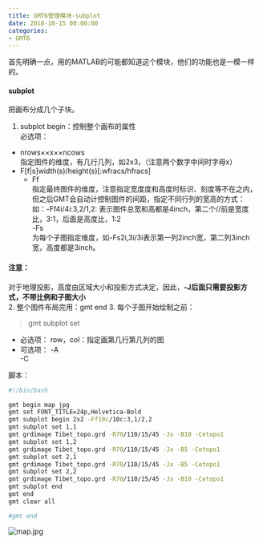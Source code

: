 ```yaml
---
title: GMT6管理模块-subplot
date: 2018-10-15 00:00:00
categories:
- GMT6
---
```

首先明确一点，用的MATLAB的可能都知道这个模块，他们的功能也是一模一样的。  
#### subplot
把画布分成几个子块。
1.  subplot begin：控制整个画布的属性  
必选项：    
- nrows××x××ncows  
指定图件的维度，有几行几列，如2x3，（注意两个数字中间时字母x）  
- F[f|s]width(s)/height(s)[:wfracs/hfracs]  
    - Ff  
    指定最终图件的维度，注意指定宽度度和高度时标识、刻度等不在之内，但之后GMT会自动计控制图件的间距，指定不同行列的宽高的方式：  
    如：-Ff4i/4i:3,2/1,2: 表示图件总宽和高都是4inch，第二个//前是宽度比，3:1，后面是高度比，1:2  
    -Fs  
    为每个子图指定维度，如-Fs2i,3i/3i表示第一列2inch宽，第二列3inch宽，高度都是3inch。  
#### 注意：
对于地理投影，高度由区域大小和投影方式决定，因此，**-J后面只需要投影方式，不带比例和子图大小**  
2. 整个图件布局完用：gmt end
3. 每个子图开始绘制之前：  
> gmt subplot set  

- 必选项：
row，col：指定画第几行第几列的图
- 可选项：
-A  
-C  

脚本：  
```sh
#!/bin/bash

gmt begin map jpg
gmt set FONT_TITLE=24p,Helvetica-Bold
gmt subplot begin 2x2 -Ff10c/10c:3,1/2,2
gmt subplot set 1,1
gmt grdimage Tibet_topo.grd -R70/110/15/45 -Jx -B10 -Cetopo1
gmt subplot set 1,2
gmt grdimage Tibet_topo.grd -R70/110/15/45 -Jx -B5 -Cetopo1
gmt subplot set 2,1
gmt grdimage Tibet_topo.grd -R70/110/15/45 -Jx -B5 -Cetopo1
gmt subplot set 2,2
gmt grdimage Tibet_topo.grd -R70/110/15/45 -Jx -B10 -Cetopo1
gmt subplot end
gmt end 
gmt clear all

#gmt end
```
![map.jpg](https://upload-images.jianshu.io/upload_images/7955445-5b03638502591795.jpg?imageMogr2/auto-orient/strip%7CimageView2/2/w/1240)
